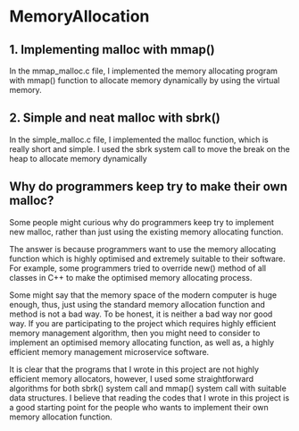# MemoryAllocation

## 1. Implementing malloc with mmap()

In the mmap_malloc.c file, I implemented the memory allocating program with mmap() function to allocate memory dynamically by using the virtual memory.

## 2. Simple and neat malloc with sbrk()

In the simple_malloc.c file, I implemented the malloc function, which is really short and simple. I used the sbrk system call to move the break on the heap to allocate memory dynamically

## Why do programmers keep try to make their own malloc?

Some people might curious why do programmers keep try to implement new malloc, rather than just using the existing memory allocating function.

The answer is because programmers want to use the memory allocating function which is highly optimised and extremely suitable to their software. For example, some programmers tried to override new() method of all classes in C++ to make the optimised memory allocating process.

Some might say that the memory space of the modern computer is huge enough, thus, just using the standard memory allocation function and method is not a bad way. To be honest, it is neither a bad way nor good way. If you are participating to the project which requires highly efficient memory management algorithm, then you might need to consider to implement an optimised memory allocating function, as well as, a highly efficient memory management microservice software.

It is clear that the programs that I wrote in this project are not highly efficient memory allocators, however, I used some straightforward algorithms for both sbrk() system call and mmap() system call with suitable data structures. I believe that reading the codes that I wrote in this project is a good starting point for the people who wants to implement their own memory allocation function.